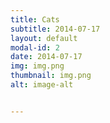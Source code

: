 ```yaml
---
title: Cats
subtitle: 2014-07-17
layout: default
modal-id: 2
date: 2014-07-17
img: img.png
thumbnail: img.png
alt: image-alt


---
```

